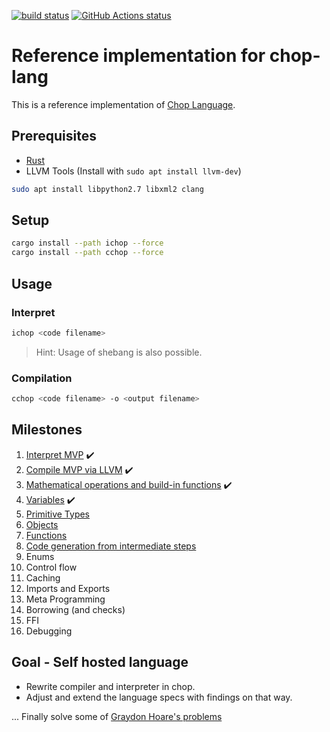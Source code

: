 
[![build status](https://travis-ci.org/lochbrunner/chop-compiler.svg?branch=master)](https://travis-ci.org/lochbrunner/chop-compiler)
[![GitHub Actions status](https://github.com/lochbrunner/chop-compiler/workflows/test/badge.svg)](https://github.com/lochbrunner/chop-compiler/actions?workflow=test)


# Reference implementation for chop-lang


This is a reference implementation of [Chop Language](https://github.com/lochbrunner/chop-specs/blob/master/README.md).

## Prerequisites

* [Rust](https://www.rust-lang.org/)
* LLVM Tools (Install with `sudo apt install llvm-dev`)

```bash
sudo apt install libpython2.7 libxml2 clang
```

## Setup

```bash
cargo install --path ichop --force
cargo install --path cchop --force
```

## Usage

### Interpret

```bash
ichop <code filename>
```

> Hint: Usage of shebang is also possible.

### Compilation

```bash
cchop <code filename> -o <output filename>
```

## Milestones

1. [Interpret MVP](./milestones/1) :heavy_check_mark:
1. [Compile MVP via LLVM](./milestones/2) :heavy_check_mark:
1. [Mathematical operations and build-in functions](./milestones/3) :heavy_check_mark:
1. [Variables](./milestones/4) :heavy_check_mark:
1. [Primitive Types](./milestones/5)
1. [Objects](./milestones/6)
1. [Functions](./milestones/7)
1. [Code generation from intermediate steps](./milestones/8)
1. Enums
1. Control flow
1. Caching
1. Imports and Exports
1. Meta Programming
1. Borrowing (and checks)
1. FFI
1. Debugging

## Goal - Self hosted language

* Rewrite compiler and interpreter in chop.
* Adjust and extend the language specs with findings on that way.

...
Finally solve some of [Graydon Hoare's problems](https://graydon2.dreamwidth.org/253769.html)